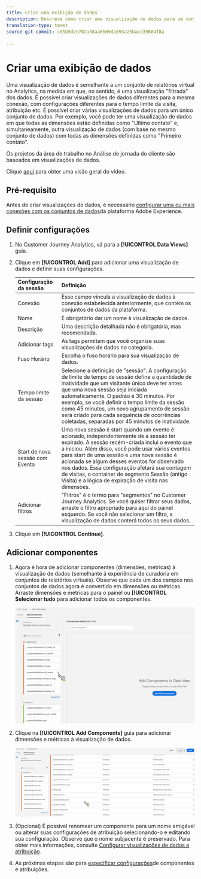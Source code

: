 ```yaml
---
title: Criar uma exibição de dados
description: Descreve como criar uma visualização de dados para um conjunto de dados da plataforma no CJA (Customer Journey Analytics).
translation-type: tm+mt
source-git-commit: c85b5d2e702a38aa6569da893a25bacd39604f8a

---
```



# Criar uma exibição de dados

Uma visualização de dados é semelhante a um conjunto de relatórios virtual no Analytics, na medida em que, no sentido, é uma visualização &quot;filtrada&quot; dos dados. É possível criar visualizações de dados diferentes para a mesma conexão, com configurações diferentes para o tempo limite da visita, atribuição etc. É possível criar várias visualizações de dados para um único conjunto de dados. Por exemplo, você pode ter uma visualização de dados em que todas as dimensões estão definidas como &quot;Último contato&quot; e, simultaneamente, outra visualização de dados (com base no mesmo conjunto de dados) com todas as dimensões definidas como &quot;Primeiro contato&quot;.

Os projetos da área de trabalho no Análise de jornada do cliente são baseados em visualizações de dados.

Clique [aqui](https://docs.adobe.com/content/help/en/platform-learn/tutorials/cja/basic-configuration-for-data-views.html) para obter uma visão geral do vídeo.

## Pré-requisito

Antes de criar visualizações de dados, é necessário [configurar uma ou mais conexões com os conjuntos de dados](/help/connections/create-connection.md)da plataforma Adobe Experience.

## Definir configurações

1. No Customer Journey Analytics, vá para a **[!UICONTROL Data Views]** guia.

1. Clique em **[!UICONTROL Add]** para adicionar uma visualização de dados e definir suas configurações.

   | Configuração da sessão | Definição |
   |---|---|
   | Conexão | Esse campo vincula a visualização de dados à conexão estabelecida anteriormente, que contém os conjuntos de dados da plataforma. |
   | Nome | É obrigatório dar um nome à visualização de dados. |
   | Descrição | Uma descrição detalhada não é obrigatória, mas recomendada. |
   | Adicionar tags | As tags permitem que você organize suas visualizações de dados no categoria. |
   | Fuso Horário | Escolha o fuso horário para sua visualização de dados. |
   | Tempo limite da sessão | Selecione a definição de &quot;sessão&quot;. A configuração de limite de tempo de sessão define a quantidade de inatividade que um visitante único deve ter antes que uma nova sessão seja iniciada automaticamente. O padrão é 30 minutos. Por exemplo, se você definir o tempo limite da sessão como 45 minutos, um novo agrupamento de sessão será criado para cada sequência de ocorrências coletadas, separadas por 45 minutos de inatividade. <!--This setting impacts not only your visit counts, but also how visit segment containers are evaluated, and the visit expiration logic for any eVars expiring on visit. Decreasing the session timeout will likely increase the total number of visits in your reporting, while increasing the visit timeout will likely decrease the total number of visits in your reporting. This needs to be reviewed.--> |
   | Start de nova sessão com Evento | Uma nova sessão é start quando um evento é acionado, independentemente de a sessão ter expirado. A sessão recém-criada inclui o evento que a iniciou. Além disso, você pode usar vários eventos para start de uma sessão e uma nova sessão é acionada se algum desses eventos for observado nos dados. Essa configuração afetará sua contagem de visitas, o container de segmento Sessão (antigo Visita) e a lógica de expiração de visita nas dimensões. |
   | Adicionar filtros | &quot;Filtros&quot; é o termo para &quot;segmentos&quot; no Customer Journey Analytics. Se você quiser filtrar seus dados, arraste o filtro apropriado para aqui do painel esquerdo. Se você não selecionar um filtro, a visualização de dados conterá todos os seus dados. |

1. Clique em **[!UICONTROL Continue]**.

## Adicionar componentes

1. Agora é hora de adicionar componentes (dimensões, métricas) à visualização de dados (semelhante à experiência de curadoria em conjuntos de relatórios virtuais). Observe que cada um dos campos nos conjuntos de dados agora é convertido em dimensões ou métricas. Arraste dimensões e métricas para o painel ou **[!UICONTROL Selecionar tudo** para adicionar todos os componentes.

   ![](assets/add-all-components.png)

1. Clique na **[!UICONTROL Add Components]** guia para adicionar dimensões e métricas à visualização de dados.

   ![](assets/add-all-components2.png)

1. (Opcional) É possível renomear um componente para um nome amigável ou alterar suas configurações de atribuição selecionando-o e editando sua configuração. Observe que o nome subjacente é preservado. Para obter mais informações, consulte [Configurar visualizações de dados e atribuição](/help/data-views/configure-dataviews.md).

1. As próximas etapas são para [especificar configurações](/help/data-views/configure-dataviews.md)de componentes e atribuições.